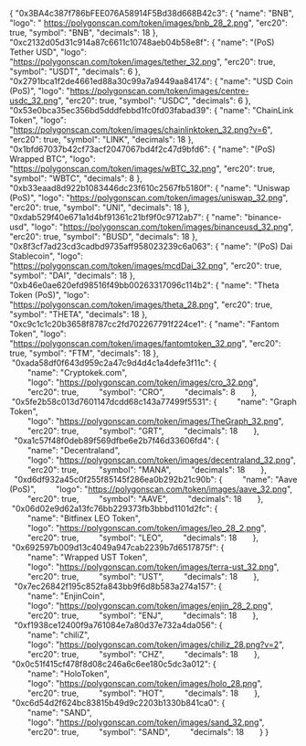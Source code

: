 {
      "0x3BA4c387f786bFEE076A58914F5Bd38d668B42c3": {
        "name": "BNB",
        "logo": "	https://polygonscan.com/token/images/bnb_28_2.png",
        "erc20": true,
        "symbol": "BNB",
        "decimals": 18
      },
      "0xc2132d05d31c914a87c6611c10748aeb04b58e8f": {
        "name": "(PoS) Tether USD",
        "logo": "https://polygonscan.com/token/images/tether_32.png",
        "erc20": true,
        "symbol": "USDT",
        "decimals": 6
      },
      "0x2791bca1f2de4661ed88a30c99a7a9449aa84174": {
        "name": "USD Coin (PoS)",
        "logo": "https://polygonscan.com/token/images/centre-usdc_32.png",
        "erc20": true,
        "symbol": "USDC",
        "decimals": 6
      },
      "0x53e0bca35ec356bd5dddfebbd1fc0fd03fabad39": {
        "name": "ChainLink Token",
        "logo": "https://polygonscan.com/token/images/chainlinktoken_32.png?v=6",
        "erc20": true,
        "symbol": "LINK",
        "decimals": 18
      },
      "0x1bfd67037b42cf73acf2047067bd4f2c47d9bfd6": {
        "name": "(PoS) Wrapped BTC",
        "logo": "https://polygonscan.com/token/images/wBTC_32.png",
        "erc20": true,
        "symbol": "WBTC",
        "decimals": 8
      },
      "0xb33eaad8d922b1083446dc23f610c2567fb5180f": {
        "name": "Uniswap (PoS)",
        "logo": "https://polygonscan.com/token/images/uniswap_32.png",
        "erc20": true,
        "symbol": "UNI",
        "decimals": 18
      },
      "0xdab529f40e671a1d4bf91361c21bf9f0c9712ab7": {
        "name": "binance-usd",
        "logo": "https://polygonscan.com/token/images/binanceusd_32.png",
        "erc20": true,
        "symbol": "BUSD",
        "decimals": 18
      },
      "0x8f3cf7ad23cd3cadbd9735aff958023239c6a063": {
        "name": "(PoS) Dai Stablecoin",
        "logo": "https://polygonscan.com/token/images/mcdDai_32.png",
        "erc20": true,
        "symbol": "DAI",
        "decimals": 18
      },
      "0xb46e0ae620efd98516f49bb00263317096c114b2": {
        "name": "Theta Token (PoS)",
        "logo": "https://polygonscan.com/token/images/theta_28.png",
        "erc20": true,
        "symbol": "THETA",
        "decimals": 18
      },
      "0xc9c1c1c20b3658f8787cc2fd702267791f224ce1": {
        "name": "Fantom Token",
        "logo": "https://polygonscan.com/token/images/fantomtoken_32.png",
        "erc20": true,
        "symbol": "FTM",
        "decimals": 18
      },
       "0xada58df0f643d959c2a47c9d4d4c1a4defe3f11c": {
        "name": "Cryptokek.com",
        "logo": "https://polygonscan.com/token/images/cro_32.png",
        "erc20": true,
        "symbol": "CRO",
        "decimals": 8
      },
      "0x5fe2b58c013d7601147dcdd68c143a77499f5531": {
        "name": "Graph Token",
        "logo": "https://polygonscan.com/token/images/TheGraph_32.png",
        "erc20": true,
        "symbol": "GRT",
        "decimals": 18
      },
      "0xa1c57f48f0deb89f569dfbe6e2b7f46d33606fd4": {
        "name": "Decentraland",
        "logo": "https://polygonscan.com/token/images/decentraland_32.png",
        "erc20": true,
        "symbol": "MANA",
        "decimals": 18
      },
      "0xd6df932a45c0f255f85145f286ea0b292b21c90b": {
        "name": "Aave (PoS)",
        "logo": "https://polygonscan.com/token/images/aave_32.png",
        "erc20": true,
        "symbol": "AAVE",
        "decimals": 18
      },
      "0x06d02e9d62a13fc76bb229373fb3bbbd1101d2fc": {
        "name": "Bitfinex LEO Token",
        "logo": "https://polygonscan.com/token/images/leo_28_2.png",
        "erc20": true,
        "symbol": "LEO",
        "decimals": 18
      },
     "0x692597b009d13c4049a947cab2239b7d6517875f": {
        "name": "Wrapped UST Token",
        "logo": "https://polygonscan.com/token/images/terra-ust_32.png",
        "erc20": true,
        "symbol": "UST",
        "decimals": 18
      },
     "0x7ec26842f195c852fa843bb9f6d8b583a274a157": {
        "name": "EnjinCoin",
        "logo": "https://polygonscan.com/token/images/enjin_28_2.png",
        "erc20": true,
        "symbol": "ENJ",
        "decimals": 18
      },
     "0xf1938ce12400f9a761084e7a80d37e732a4da056": {
        "name": "chiliZ",
        "logo": "https://polygonscan.com/token/images/chiliz_28.png?v=2",
        "erc20": true,
        "symbol": "CHZ",
        "decimals": 18
      },
     "0x0c51f415cf478f8d08c246a6c6ee180c5dc3a012": {
        "name": "HoloToken",
        "logo": "https://polygonscan.com/token/images/holo_28.png",
        "erc20": true,
        "symbol": "HOT",
        "decimals": 18
      },
    "0xc6d54d2f624bc83815b49d9c2203b1330b841ca0": {
        "name": "SAND",
        "logo": "https://polygonscan.com/token/images/sand_32.png",
        "erc20": true,
        "symbol": "SAND",
        "decimals": 18
      }
 }
